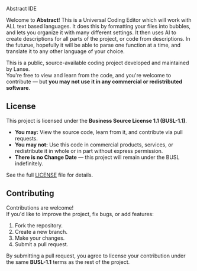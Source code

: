 Abstract IDE

Welcome to **Abstract**! This is a Universal Coding Editor which will work with ALL text based languages. It does this by formatting your files into bubbles, and lets
you organize it with many different settings. It then uses AI to create descriptions for all parts of the project, or code from descriptions. In the futurue,
hopefully it will be able to parse one function at a time, and translate it to any other language of your choice.

This is a public, source-available coding project developed and maintained by Lanse.  
You're free to view and learn from the code, and you're welcome to contribute — but **you may not use it in any commercial or redistributed software**.

## License

This project is licensed under the **Business Source License 1.1 (BUSL-1.1)**.  
- **You may:** View the source code, learn from it, and contribute via pull requests.
- **You may not:** Use this code in commercial products, services, or redistribute it in whole or in part without express permission.
- **There is no Change Date** — this project will remain under the BUSL indefinitely.

See the full [LICENSE](./LICENSE) file for details.

## Contributing

Contributions are welcome!  
If you'd like to improve the project, fix bugs, or add features:

1. Fork the repository.
2. Create a new branch.
3. Make your changes.
4. Submit a pull request.

By submitting a pull request, you agree to license your contribution under the same **BUSL-1.1** terms as the rest of the project.
